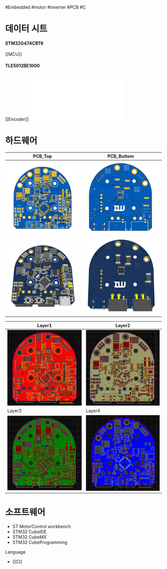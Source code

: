 #Embedded #motor #inverter #PCB #C 

# 데이터 시트
#### STM32G474CBT6
[[MCU]]

#### TLE5012BE1000
[[Encoder]]
![Infineon-TLE5012B_Exxxx-DataSheet-v02_01-EN](DataSheet/Sensor/Encoder/Infineon-TLE5012B_Exxxx-DataSheet-v02_01-EN.pdf)


# 하드웨어

| PCB_Top                             | PCB_Buttom                                |
| ----------------------------------- | ----------------------------------------- |
| ![PCB_Top](Image/PCB_Top.png)       | ![PCB_Buttom](Image/PCB_Buttom.png)       |
| ![PCB_3D_Top](Image/PCB_3D_Top.png) | ![PCB_3D_Buttom](Image/PCB_3D_Buttom.png) |

| Layer1                              | Layer2                              |
| ----------------------------------- | ----------------------------------- |
| ![PCB_Layer1](Image/PCB_Layer1.png) | ![PCB_Layer2](Image/PCB_Layer2.png) |
| Layer3                              | Layer4                              |
| ![PCB_Layer3](Image/PCB_Layer3.png) | ![PCB_Layer4](Image/PCB_Layer4.png) |

# 소프트웨어
- ST MotorControl workbench
- STM32 CubeIDE
- STM32 CubeMX
- STM32 CubeProgramming

Language
- [[C]]
